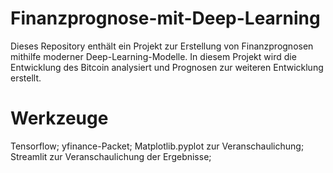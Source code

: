 # Finanzprognose-mit-Deep-Learning
Dieses Repository enthält ein Projekt zur Erstellung von Finanzprognosen mithilfe moderner Deep-Learning-Modelle. In diesem Projekt wird die Entwicklung des Bitcoin analysiert und Prognosen zur weiteren Entwicklung erstellt.

# Werkzeuge
Tensorflow;
yfinance-Packet;
Matplotlib.pyplot zur Veranschaulichung;
Streamlit zur Veranschaulichung der Ergebnisse;
